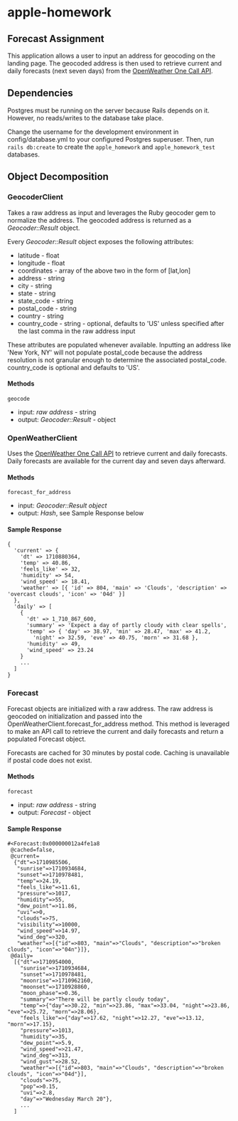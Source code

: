 # apple-homework

## Forecast Assignment

This application allows a user to input an address for geocoding on the landing page. The 
geocoded address is then used to retrieve current and daily forecasts (next seven days) from the [OpenWeather
One Call API](https://openweathermap.org/api/one-call-3).

## Dependencies

Postgres must be running on the server because Rails depends on it. However, no reads/writes to
the database take place.

Change the username for the development environment in config/database.yml to your configured Postgres
superuser. Then, run `rails db:create` to create the `apple_homework` and `apple_homework_test` databases.

## Object Decomposition

### GeocoderClient 

Takes a raw address as input and leverages the Ruby geocoder gem to normalize the address.
The geocoded address is returned as a *Geocoder::Result* object.

Every *Geocoder::Result* object exposes the following attributes:

- latitude - float
- longitude - float
- coordinates - array of the above two in the form of [lat,lon]
- address - string
- city - string
- state - string
- state_code - string
- postal_code - string
- country - string
- country_code - string - optional, defaults to 'US' unless specified after the last comma in the raw address input

These attributes are populated whenever available. Inputting an address like 'New York, NY' will not populate postal_code because the address resolution is not granular enough to determine the associated postal_code. country_code
is optional and defaults to 'US'.

#### Methods

`geocode`
- input: *raw address* - string
- output: *Geocoder::Result* - object

### OpenWeatherClient

Uses the [OpenWeather One Call API](https://openweathermap.org/api/one-call-3) to retrieve current and daily forecasts.
Daily forecasts are available for the current day and seven days afterward.

#### Methods

`forecast_for_address`
- input:  *Geocoder::Result object*
- output: *Hash*, see Sample Response below

#### Sample Response
```
{
  'current' => {
    'dt' => 1710880364,
    'temp' => 40.86,
    'feels_like' => 32,
    'humidity' => 54,
    'wind_speed' => 18.41,
    'weather' => [{ 'id' => 804, 'main' => 'Clouds', 'description' => 'overcast clouds', 'icon' => '04d' }]
  },
  'daily' => [
    {
      'dt' => 1_710_867_600,
      'summary' => 'Expect a day of partly cloudy with clear spells',
      'temp' => { 'day' => 38.97, 'min' => 28.47, 'max' => 41.2,
        'night' => 32.59, 'eve' => 40.75, 'morn' => 31.68 },
      'humidity' => 49,
      'wind_speed' => 23.24
    }
    ...
  ]
}
```

### Forecast 

Forecast objects are initialized with a raw address. The raw address is geocoded on initialization and passed into the OpenWeatherClient.forecast_for_address method. This method is leveraged to make an API call to retrieve the current and daily forecasts and return a populated Forecast object.

Forecasts are cached for 30 minutes by postal code. Caching is unavailable if postal code does not exist.

#### Methods

`forecast`
- input:  *raw address* - string
- output: *Forecast* - object

#### Sample Response

```
#<Forecast:0x000000012a4fe1a8
 @cached=false,
 @current=
  {"dt"=>1710985506,
   "sunrise"=>1710934684,
   "sunset"=>1710978481,
   "temp"=>24.19,
   "feels_like"=>11.61,
   "pressure"=>1017,
   "humidity"=>55,
   "dew_point"=>11.86,
   "uvi"=>0,
   "clouds"=>75,
   "visibility"=>10000,
   "wind_speed"=>14.97,
   "wind_deg"=>320,
   "weather"=>[{"id"=>803, "main"=>"Clouds", "description"=>"broken clouds", "icon"=>"04n"}]},
 @daily=
  [{"dt"=>1710954000,
    "sunrise"=>1710934684,
    "sunset"=>1710978481,
    "moonrise"=>1710962160,
    "moonset"=>1710928860,
    "moon_phase"=>0.36,
    "summary"=>"There will be partly cloudy today",
    "temp"=>{"day"=>30.22, "min"=>23.86, "max"=>33.04, "night"=>23.86, "eve"=>25.72, "morn"=>28.06},
    "feels_like"=>{"day"=>17.62, "night"=>12.27, "eve"=>13.12, "morn"=>17.15},
    "pressure"=>1013,
    "humidity"=>35,
    "dew_point"=>5.9,
    "wind_speed"=>21.47,
    "wind_deg"=>313,
    "wind_gust"=>28.52,
    "weather"=>[{"id"=>803, "main"=>"Clouds", "description"=>"broken clouds", "icon"=>"04d"}],
    "clouds"=>75,
    "pop"=>0.15,
    "uvi"=>2.8,
    "day"=>"Wednesday March 20"},
    ...
  ]
```